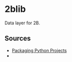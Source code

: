 # 2blib

Data layer for 2B.

## Sources

- [Packaging Python Projects](https://packaging.python.org/en/latest/tutorials/packaging-projects/)
-
